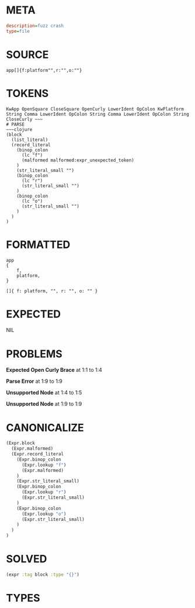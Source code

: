 # META
~~~ini
description=fuzz crash
type=file
~~~
# SOURCE
~~~roc
app[]{f:platform"",r:"",o:""}
~~~
# TOKENS
~~~text
KwApp OpenSquare CloseSquare OpenCurly LowerIdent OpColon KwPlatform String Comma LowerIdent OpColon String Comma LowerIdent OpColon String CloseCurly ~~~
# PARSE
~~~clojure
(block
  (list_literal)
  (record_literal
    (binop_colon
      (lc "f")
      (malformed malformed:expr_unexpected_token)
    )
    (str_literal_small "")
    (binop_colon
      (lc "r")
      (str_literal_small "")
    )
    (binop_colon
      (lc "o")
      (str_literal_small "")
    )
  )
)
~~~
# FORMATTED
~~~roc
app
{
	f,
	platform,
}

[]{ f: platform, "", r: "", o: "" }
~~~
# EXPECTED
NIL
# PROBLEMS
**Expected Open Curly Brace**
at 1:1 to 1:4

**Parse Error**
at 1:9 to 1:9

**Unsupported Node**
at 1:4 to 1:5

**Unsupported Node**
at 1:9 to 1:9

# CANONICALIZE
~~~clojure
(Expr.block
  (Expr.malformed)
  (Expr.record_literal
    (Expr.binop_colon
      (Expr.lookup "f")
      (Expr.malformed)
    )
    (Expr.str_literal_small)
    (Expr.binop_colon
      (Expr.lookup "r")
      (Expr.str_literal_small)
    )
    (Expr.binop_colon
      (Expr.lookup "o")
      (Expr.str_literal_small)
    )
  )
)
~~~
# SOLVED
~~~clojure
(expr :tag block :type "{}")
~~~
# TYPES
~~~roc
~~~
